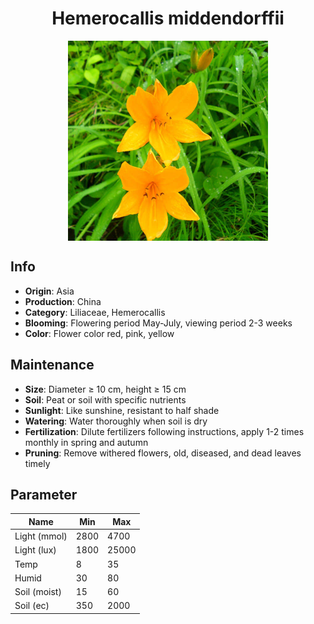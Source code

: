 <h1 align='center'>Hemerocallis middendorffii</h1>
<p align="center">
    <img 
        align='center'
        width='320'
        src="../images/hemerocallis middendorffii.png" 
        alt='Hemerocallis middendorffii' />
</p>

## Info

 - **Origin**: Asia
 - **Production**: China
 - **Category**: Liliaceae, Hemerocallis
 - **Blooming**: Flowering period May-July, viewing period 2-3 weeks
 - **Color**: Flower color red, pink, yellow

## Maintenance

 - **Size**: Diameter ≥ 10 cm, height ≥ 15 cm
 - **Soil**: Peat or soil with specific nutrients
 - **Sunlight**: Like sunshine, resistant to half shade
 - **Watering**: Water thoroughly when soil is dry
 - **Fertilization**: Dilute fertilizers following instructions, apply 1-2 times monthly in spring and autumn
 - **Pruning**: Remove withered flowers, old, diseased, and dead leaves timely

## Parameter

| Name         | Min  | Max   |
|--------------|------|-------|
| Light (mmol) | 2800 | 4700  |
| Light (lux)  | 1800 | 25000 |
| Temp         | 8    | 35    |
| Humid        | 30   | 80    |
| Soil (moist) | 15   | 60    |
| Soil (ec)    | 350  | 2000  |